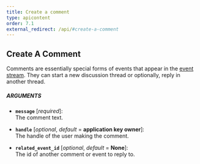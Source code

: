 ```yaml
---
title: Create a comment
type: apicontent
order: 7.1
external_redirect: /api/#create-a-comment
---
```


## Create A Comment
Comments are essentially special forms of events that appear in the [event stream][1]. They can start a new discussion thread or optionally, reply in another thread.

##### ARGUMENTS
* **`message`** [*required*]:  
    The comment text.

* **`handle`** [*optional*, *default* = **application key owner**]:  
    The handle of the user making the comment.

* **`related_event_id`** [*optional*, *default* = **None**]:  
    The id of another comment or event to reply to.

[1]: /graphing/event_stream
